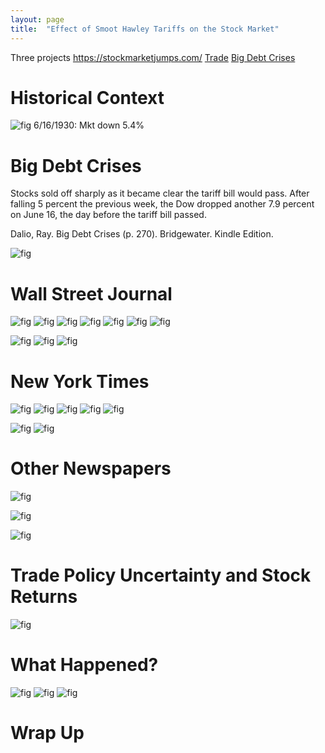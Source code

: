 ```yaml
---
layout: page
title:  "Effect of Smoot Hawley Tariffs on the Stock Market"
---
```


Three projects
<a href="https://stockmarketjumps.com/" title="b1">https://stockmarketjumps.com/</a>
<a href="https://papers.ssrn.com/sol3/papers.cfm?abstract_id=3340700" title="b1">Trade</a>
<a href="https://smile.amazon.com/Big-Debt-Crises-Ray-Dalio-ebook/dp/B07GLBHM48/ref=sr_1_2?dchild=1&keywords=debt+crises+dalio&qid=1596130405&sr=8-2" title="b1">Big Debt Crises</a>


# Historical Context

![fig](/Post_Images/7_31_2020/sh.PNG)
6/16/1930: Mkt down 5.4%

# Big Debt Crises

Stocks sold off sharply as it became clear the tariff bill would pass. After falling 5 percent the previous week, the Dow dropped another 7.9 percent on June 16, the day before the tariff bill passed.

Dalio, Ray. Big Debt Crises (p. 270). Bridgewater. Kindle Edition. 

![fig](/Post_Images/7_31_2020/sh.PNG)


# Wall Street Journal

![fig](/Post_Images/7_31_2020/strongswords1.PNG)
![fig](/Post_Images/7_31_2020/strongwords2.PNG)
![fig](/Post_Images/7_31_2020/benefits.PNG)
![fig](/Post_Images/7_31_2020/benefits2.PNG)
![fig](/Post_Images/7_31_2020/benefit3.PNG)
![fig](/Post_Images/7_31_2020/retaliation.PNG)
![fig](/Post_Images/7_31_2020/copper.PNG)

![fig](/Post_Images/7_31_2020/wsj.PNG)
![fig](/Post_Images/7_31_2020/wsj2.PNG)
![fig](/Post_Images/7_31_2020/wsj3.PNG)



# New York Times

![fig](/Post_Images/7_31_2020/nyt1.PNG)
![fig](/Post_Images/7_31_2020/nyt2.PNG)
![fig](/Post_Images/7_31_2020/facts.PNG)
![fig](/Post_Images/7_31_2020/smoot.PNG)
![fig](/Post_Images/7_31_2020/commodities.PNG)

![fig](/Post_Images/7_31_2020/uncertainty.PNG)
![fig](/Post_Images/7_31_2020/uncertainty2.PNG)

# Other Newspapers

![fig](/Post_Images/7_31_2020/wp.PNG)

![fig](/Post_Images/7_31_2020/ct.PNG)

![fig](/Post_Images/7_31_2020/lat.PNG)

# Trade Policy Uncertainty and Stock Returns

![fig](/Post_Images/7_31_2020/fig2.PNG)

# What Happened?

![fig](/Post_Images/7_31_2020/timing.PNG)
![fig](/Post_Images/7_31_2020/trading.PNG)
![fig](/Post_Images/7_31_2020/rets.PNG)

# Wrap Up
